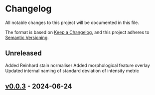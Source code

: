 # Changelog

All notable changes to this project will be documented in this file.

The format is based on [Keep a Changelog](https://keepachangelog.com/en/1.0.0/),
and this project adheres to [Semantic Versioning](https://semver.org/spec/v2.0.0.html).

## Unreleased

Added Reinhard stain normaliser
Added morphological feature overlay
Updated internal naming of standard deviation of intensity metric

## [v0.0.3](https://github.com/SCEMA-WSI/scematk/releases/tag/v0.0.3) - 2024-06-24

